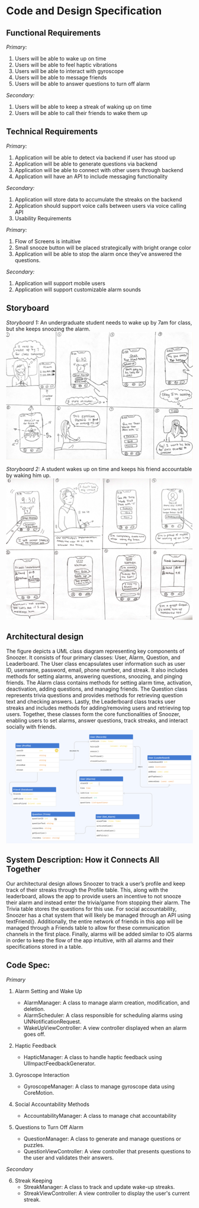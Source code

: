 # Code and Design Specification
## Functional Requirements

*Primary:*

1. Users will be able to wake up on time
2. Users will be able to feel haptic vibrations
3. Users will be able to interact with gyroscope
4. Users will be able to message friends
5. Users will be able to answer questions to turn off alarm

*Secondary:*
1. Users will be able to keep a streak of waking up on time
2. Users will be able to call their friends to wake them up

## Technical Requirements
*Primary:*
1. Application will be able to detect via backend if user has stood up
2. Application will be able to generate questions via backend
3. Application will be able to connect with other users through backend
4. Application will have an API to include messaging functionality

*Secondary:*
1. Application will store data to accumulate the streaks on the backend
2. Application should support voice calls between users via voice calling API
3. Usability Requirements
	
*Primary:*
1. Flow of Screens is intuitive
2. Small snooze button will be placed strategically with bright orange color
3. Application will be able to stop the alarm once they’ve answered the questions.

*Secondary:*
1. Application will support mobile users
2. Application will support customizable alarm sounds


## Storyboard
*Storyboard 1:* An undergraduate student needs to wake up by 7am for class, but she keeps snoozing the alarm. 
![Storyboard 1](Storyboard1.png)

*Storyboard 2:* A student wakes up on time and keeps his friend accountable by waking him up. 
![Storyboard 2](Storyboard2.png)


## Architectural design
The figure depicts a UML class diagram representing key components of Snoozer. It consists of four primary classes: User, Alarm, Question, and Leaderboard. The User class encapsulates user information such as user ID, username, password, email, phone number, and streak. It also includes methods for setting alarms, answering questions, snoozing, and pinging friends. The Alarm class contains methods for setting alarm time, activation, deactivation, adding questions, and managing friends. The Question class represents trivia questions and provides methods for retrieving question text and checking answers. Lastly, the Leaderboard class tracks user streaks and includes methods for adding/removing users and retrieving top users. Together, these classes form the core functionalities of Snoozer, enabling users to set alarms, answer questions, track streaks, and interact socially with friends.
![UML class diagram](G4_UML.png)

## System Description: How it Connects All Together

Our architectural design allows Snoozer to track a user’s profile and keep track of their streaks through the Profile table. This, along with the leaderboard, allows the app to provide users an incentive to not snooze their alarm and instead enter the trivia/game from stopping their alarm. The Trivia table stores the questions for this use. For social accountability, Snoozer has a chat system that will likely be managed through an API using textFriend(). Additionally, the entire network of friends in this app will be managed through a Friends table to allow for these communication channels in the first place. Finally, alarms will be added similar to iOS alarms in order to keep the flow of the app intuitive, with all alarms and their specifications stored in a table. 

## Code Spec:

*Primary*
1. Alarm Setting and Wake Up
	- AlarmManager: A class to manage alarm creation, modification, and deletion.
	- AlarmScheduler: A class responsible for scheduling alarms using UNNotificationRequest.
	- WakeUpViewController: A view controller displayed when an alarm goes off.

2. Haptic Feedback
	- HapticManager: A class to handle haptic feedback using UIImpactFeedbackGenerator.

3. Gyroscope Interaction
	- GyroscopeManager: A class to manage gyroscope data using CoreMotion.

4. Social Accountability Methods
	- AccountabilityManager: A class to manage chat accountability

5. Questions to Turn Off Alarm
	- QuestionManager: A class to generate and manage questions or puzzles.
	- QuestionViewController: A view controller that presents questions to the user and validates their answers.

*Secondary*

6. Streak Keeping
	- StreakManager: A class to track and update wake-up streaks.
	- StreakViewController: A view controller to display the user's current streak.
